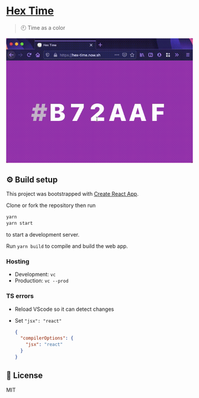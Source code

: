 # [Hex Time](https://hex-time.now.sh/)

> 🕘 Time as a color

<p align="center">
  <img src="demo.gif" alt="Demo" />
</p>

## ⚙️ Build setup

This project was bootstrapped with [Create React App](https://github.com/facebook/create-react-app).

Clone or fork the repository then run

```bash
yarn
yarn start
```

to start a development server.

Run `yarn build` to compile and build the web app.

### Hosting

- Development: `vc`
- Production: `vc --prod`

### TS errors

- Reload VScode so it can detect changes
- Set `"jsx": "react"`

  ```json
  {
    "compilerOptions": {
      "jsx": "react"
    }
  }
  ```

## 📜 License

MIT
